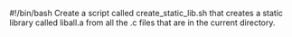 #!/bin/bash
Create a script called create_static_lib.sh that creates a static library called liball.a from all the .c files that are in the current directory.
